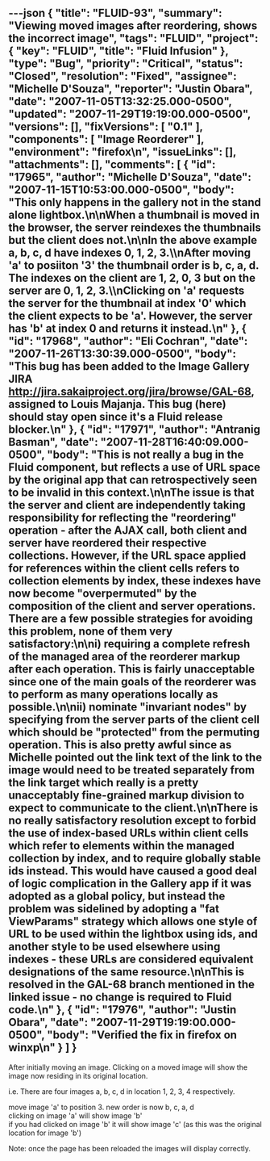 ---json
{
  "title": "FLUID-93",
  "summary": "Viewing moved images after reordering, shows the incorrect image",
  "tags": "FLUID",
  "project": {
    "key": "FLUID",
    "title": "Fluid Infusion"
  },
  "type": "Bug",
  "priority": "Critical",
  "status": "Closed",
  "resolution": "Fixed",
  "assignee": "Michelle D'Souza",
  "reporter": "Justin Obara",
  "date": "2007-11-05T13:32:25.000-0500",
  "updated": "2007-11-29T19:19:00.000-0500",
  "versions": [],
  "fixVersions": [
    "0.1"
  ],
  "components": [
    "Image Reorderer"
  ],
  "environment": "firefox\n",
  "issueLinks": [],
  "attachments": [],
  "comments": [
    {
      "id": "17965",
      "author": "Michelle D'Souza",
      "date": "2007-11-15T10:53:00.000-0500",
      "body": "This only happens in the gallery not in the stand alone lightbox.\n\nWhen a thumbnail is moved in the browser, the server reindexes the thumbnails but the client does not.\n\nIn the above example a, b, c, d have indexes 0, 1, 2, 3.\\\nAfter moving 'a' to posiiton '3' the thumbnail order is b, c, a, d. The indexes on the client are 1, 2, 0, 3 but on the server are 0, 1, 2, 3.\\\nClicking on 'a' requests the server for the thumbnail at index '0' which the client expects to be 'a'. However, the server has 'b' at index 0 and returns it instead.\n"
    },
    {
      "id": "17968",
      "author": "Eli Cochran",
      "date": "2007-11-26T13:30:39.000-0500",
      "body": "This bug has been added to the Image Gallery JIRA <http://jira.sakaiproject.org/jira/browse/GAL-68>, assigned to Louis Majanja. This bug (here) should stay open since it's a Fluid release blocker.\n"
    },
    {
      "id": "17971",
      "author": "Antranig Basman",
      "date": "2007-11-28T16:40:09.000-0500",
      "body": "This is not really a bug in the Fluid component, but reflects a use of URL space by the original app that can retrospectively seen to be invalid in this context.\n\nThe issue is that the server and client are independently taking responsibility for reflecting the \"reordering\" operation - after the AJAX call, **both** client and server have reordered their respective collections. However, if the URL space applied for references within the client cells refers to collection elements by index, these indexes have now become \"overpermuted\" by the composition of the client and server operations. There are a few possible strategies for avoiding this problem, none of them very satisfactory:\n\ni) requiring a complete refresh of the managed area of the reorderer markup after each operation. This is fairly unacceptable since one of the main goals of the reorderer was to perform as many operations locally as possible.\n\nii) nominate \"invariant nodes\" by specifying from the server parts of the client cell which should be \"protected\" from the permuting operation. This is also pretty awful since as Michelle pointed out the link **text** of the link to the image would need to be treated separately from the link **target** which really is a pretty unacceptably fine-grained markup division to expect to communicate to the client.\n\nThere is no really satisfactory resolution except to forbid the use of index-based URLs within client cells which refer to elements within the managed collection by index, and to require globally stable ids instead. This would have caused a good deal of logic complication in the Gallery app if it was adopted as a global policy, but instead the problem was sidelined by adopting a \"fat ViewParams\" strategy which allows one style of URL to be used within the lightbox using ids, and another style to be used elsewhere using indexes - these URLs are considered equivalent designations of the same resource.\n\nThis is resolved in the GAL-68 branch mentioned in the linked issue - no change is required to Fluid code.\n"
    },
    {
      "id": "17976",
      "author": "Justin Obara",
      "date": "2007-11-29T19:19:00.000-0500",
      "body": "Verified the fix in firefox on winxp\n"
    }
  ]
}
---
After initially moving an image. Clicking on a moved image will show the image now residing in its original location.&#x20;

i.e.  There are four images a, b, c, d in location 1, 2, 3, 4 respectively.

move image 'a' to position 3. new order is now b, c, a, d\
clicking on image 'a' will show image 'b'\
if you had clicked on image 'b' it will show image 'c' (as this was the original location for image 'b')

Note: once the page has been reloaded the images will display correctly.

        
